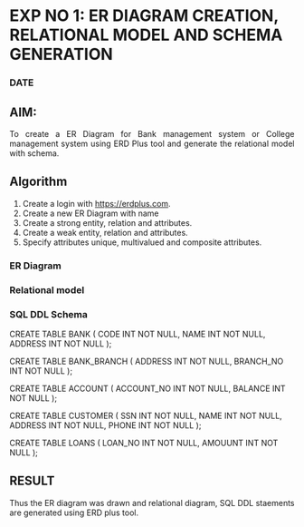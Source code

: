 # EXP NO 1: ER DIAGRAM CREATION, RELATIONAL MODEL AND SCHEMA GENERATION  
### DATE
## AIM:
<div align="justify">
   To create a ER Diagram for Bank management system or College management system using ERD Plus tool and generate the relational model with schema. 
</div>

## Algorithm
1. Create a login with https://erdplus.com.
2. Create a new ER Diagram with name
3. Create a strong entity, relation and attributes.
4. Create a weak entity, relation and attributes.
5. Specify attributes unique, multivalued and composite attributes.

### ER Diagram 


### Relational model


### SQL DDL Schema 

CREATE TABLE BANK
(
  CODE INT NOT NULL,
  NAME INT NOT NULL,
  ADDRESS INT NOT NULL
);

CREATE TABLE BANK_BRANCH
(
  ADDRESS INT NOT NULL,
  BRANCH_NO INT NOT NULL
);

CREATE TABLE ACCOUNT
(
  ACCOUNT_NO INT NOT NULL,
  BALANCE INT NOT NULL
);

CREATE TABLE CUSTOMER
(
  SSN INT NOT NULL,
  NAME INT NOT NULL,
  ADDRESS INT NOT NULL,
  PHONE INT NOT NULL
);

CREATE TABLE LOANS
(
  LOAN_NO INT NOT NULL,
  AMOUUNT INT NOT NULL
);

## RESULT 
<div align="justify">
Thus the ER diagram was drawn and relational diagram, SQL DDL staements are generated using ERD plus tool.
</div>
